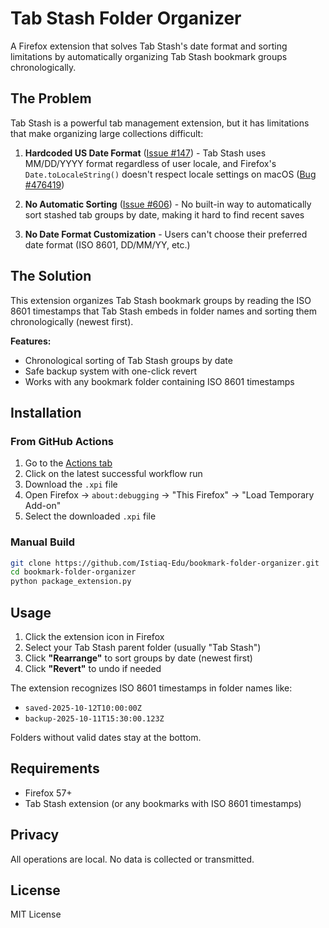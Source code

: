 # Tab Stash Folder Organizer

A Firefox extension that solves Tab Stash's date format and sorting limitations by automatically organizing Tab Stash bookmark groups chronologically.

## The Problem

Tab Stash is a powerful tab management extension, but it has limitations that make organizing large collections difficult:

1. **Hardcoded US Date Format** ([Issue #147](https://github.com/josh-berry/tab-stash/issues/147)) - Tab Stash uses MM/DD/YYYY format regardless of user locale, and Firefox's `Date.toLocaleString()` doesn't respect locale settings on macOS ([Bug #476419](https://bugzilla.mozilla.org/show_bug.cgi?id=476419))

2. **No Automatic Sorting** ([Issue #606](https://github.com/josh-berry/tab-stash/issues/606)) - No built-in way to automatically sort stashed tab groups by date, making it hard to find recent saves

3. **No Date Format Customization** - Users can't choose their preferred date format (ISO 8601, DD/MM/YY, etc.)

## The Solution

This extension organizes Tab Stash bookmark groups by reading the ISO 8601 timestamps that Tab Stash embeds in folder names and sorting them chronologically (newest first).

**Features:**
- Chronological sorting of Tab Stash groups by date
- Safe backup system with one-click revert
- Works with any bookmark folder containing ISO 8601 timestamps

## Installation

### From GitHub Actions

1. Go to the [Actions tab](https://github.com/Istiaq-Edu/bookmark-folder-organizer/actions)
2. Click on the latest successful workflow run
3. Download the `.xpi` file
4. Open Firefox → `about:debugging` → "This Firefox" → "Load Temporary Add-on"
5. Select the downloaded `.xpi` file

### Manual Build

```bash
git clone https://github.com/Istiaq-Edu/bookmark-folder-organizer.git
cd bookmark-folder-organizer
python package_extension.py
```

## Usage

1. Click the extension icon in Firefox
2. Select your Tab Stash parent folder (usually "Tab Stash")
3. Click **"Rearrange"** to sort groups by date (newest first)
4. Click **"Revert"** to undo if needed

The extension recognizes ISO 8601 timestamps in folder names like:
- `saved-2025-10-12T10:00:00Z`
- `backup-2025-10-11T15:30:00.123Z`

Folders without valid dates stay at the bottom.

## Requirements

- Firefox 57+
- Tab Stash extension (or any bookmarks with ISO 8601 timestamps)

## Privacy

All operations are local. No data is collected or transmitted.

## License

MIT License
